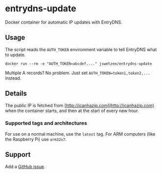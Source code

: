 # entrydns-update

Docker container for automatic IP updates with EntryDNS.

## Usage

The script reads the `AUTH_TOKEN` environment variable to tell EntryDNS what to
update.

    docker run --rm -e "AUTH_TOKEN=abcdef...." jswetzen/entrydns-update

Multiple A records? No problem. Just set `AUTH_TOKEN=token1,token2,...` instead.

## Details

The public IP is fetched from [http://icanhazip.com](http://icanhazip.com) when
the container starts, and then at the start of every new hour.

### Supported tags and architectures

For use on a normal machine, use the `latest` tag.
For ARM computers (like the Raspberry Pi) use `arm32v7`.

## Support

Add a [GitHub issue](https://github.com/jswetzen/docker-entrydns/issues).
